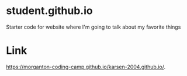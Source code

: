 # student.github.io
Starter code for website where I'm going to talk about my favorite things

# Link
 https://morganton-coding-camp.github.io/karsen-2004.github.io/.
